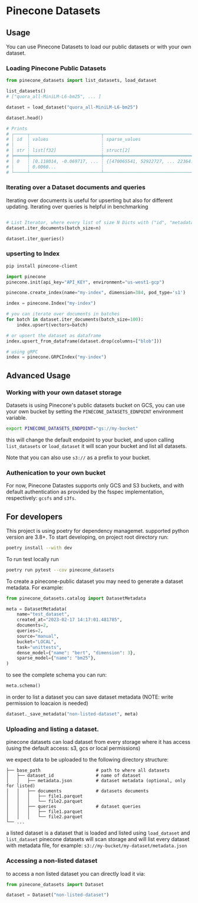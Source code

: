 # Pinecone Datasets

## Usage

You can use Pinecone Datasets to load our public datasets or with your own dataset.

### Loading Pinecone Public Datasets

```python
from pinecone_datasets import list_datasets, load_dataset

list_datasets()
# ["quora_all-MiniLM-L6-bm25", ... ]

dataset = load_dataset("quora_all-MiniLM-L6-bm25")

dataset.head()

# Prints
# ┌─────┬───────────────────────────┬─────────────────────────────────────┬───────────────────┬──────┐
# │ id  ┆ values                    ┆ sparse_values                       ┆ metadata          ┆ blob │
# │     ┆                           ┆                                     ┆                   ┆      │
# │ str ┆ list[f32]                 ┆ struct[2]                           ┆ struct[3]         ┆      │
# ╞═════╪═══════════════════════════╪═════════════════════════════════════╪═══════════════════╪══════╡
# │ 0   ┆ [0.118014, -0.069717, ... ┆ {[470065541, 52922727, ... 22364... ┆ {2017,12,"other"} ┆ .... │
# │     ┆ 0.0060...                 ┆                                     ┆                   ┆      │
# └─────┴───────────────────────────┴─────────────────────────────────────┴───────────────────┴──────┘
```


### Iterating over a Dataset documents and queries

Iterating over documents is useful for upserting but also for different updating. Iterating over queries is helpful in benchmarking

```python

# List Iterator, where every list of size N Dicts with ("id", "metadata", "values", "sparse_values")
dataset.iter_documents(batch_size=n) 

dataset.iter_queries()

```

### upserting to Index

```bash
pip install pinecone-client
```

```python
import pinecone
pinecone.init(api_key="API_KEY", environment="us-west1-gcp")

pinecone.create_index(name="my-index", dimension=384, pod_type='s1')

index = pinecone.Index("my-index")

# you can iterate over documents in batches
for batch in dataset.iter_documents(batch_size=100):
    index.upsert(vectors=batch)

# or upsert the dataset as dataframe
index.upsert_from_dataframe(dataset.drop(columns=["blob"]))

# using gRPC
index = pinecone.GRPCIndex("my-index")
```

## Advanced Usage

### Working with your own dataset storage

Datasets is using Pinecone's public datasets bucket on GCS, you can use your own bucket by setting the `PINECONE_DATASETS_EDNPOINT` environment variable.

```bash
export PINECONE_DATASETS_ENDPOINT="gs://my-bucket"
```

this will change the default endpoint to your bucket, and upon calling `list_datasets` or `load_dataset` it will scan your bucket and list all datasets.

Note that you can also use `s3://` as a prefix to your bucket.

### Authenication to your own bucket

For now, Pinecone Datastes supports only GCS and S3 buckets, and with default authentication as provided by the fsspec implementation, respectively: `gcsfs` and `s3fs`.

## For developers

This project is using poetry for dependency managemet. supported python version are 3.8+. To start developing, on project root directory run:

```bash
poetry install --with dev
```

To run test locally run 

```bash
poetry run pytest --cov pinecone_datasets
```

To create a pinecone-public dataset you may need to generate a dataset metadata. For example:

```python
from pinecone_datasets.catalog import DatasetMetadata

meta = DatasetMetadata(
    name="test_dataset",
    created_at="2023-02-17 14:17:01.481785",
    documents=2,
    queries=2,
    source="manual",
    bucket="LOCAL",
    task="unittests",
    dense_model={"name": "bert", "dimension": 3},
    sparse_model={"name": "bm25"},
)
```

to see the complete schema you can run:

```python
meta.schema()
```

in order to list a dataset you can save dataset metadata (NOTE: write permission to loacaion is needed)

```python
dataset._save_metadata("non-listed-dataset", meta)
```

### Uploading and listing a dataset. 

pinecone datasets can load dataset from every storage where it has access (using the default access: s3, gcs or local permissions)

 we expect data to be uploaded to the following directory structure:

    ├── base_path                     # path to where all datasets
    │   ├── dataset_id                # name of dataset
    │   │   ├── metadata.json         # dataset metadata (optional, only for listed)
    │   │   ├── documents             # datasets documents
    │   │   │   ├── file1.parquet      
    │   │   │   └── file2.parquet      
    │   │   ├── queries               # dataset queries
    │   │   │   ├── file1.parquet  
    │   │   │   └── file2.parquet   
    └── ...

a listed dataset is a dataset that is loaded and listed using `load_dataset` and `list_dataset`
pinecone datasets will scan storage and will list every dataset with metadata file, for example: `s3://my-bucket/my-dataset/metadata.json`

### Accessing a non-listed dataset

to access a non listed dataset you can directly load it via:

```python
from pinecone_datasets import Dataset

dataset = Dataset("non-listed-dataset")
```


